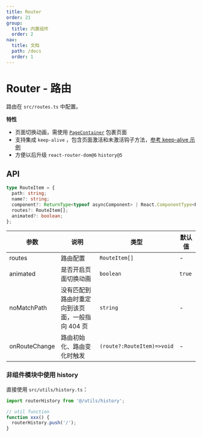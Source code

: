 ```yaml
---
title: Router
order: 21
group:
  title: 内置组件
  order: 2
nav:
  title: 文档
  path: /docs
  order: 1
---
```


# Router - 路由

路由在 `src/routes.ts` 中配置。

**特性**

- 页面切换动画，需使用 [`PageContainer`](/docs/component-page) 包裹页面
- 支持集成 `keep-alive` ，包含页面激活和未激活钩子方法，[参考 keep-alive 示例](/docs/example)
- 方便以后升级 `react-router-dom@6` `history@5`

## API

```typescript
type RouteItem = {
  path: string;
  name?: string;
  component?: ReturnType<typeof asyncComponent> | React.ComponentType<RouteChildrenProps<any>>;
  routes?: RouteItem[];
  animated?: boolean;
};
```

| 参数 | 说明 | 类型 | 默认值 |
| --- | --- | --- | --- |
| routes | 路由配置 | `RouteItem[]` | - |
| animated | 是否开启页面切换动画 | `boolean` | `true` |
| noMatchPath | 没有匹配到路由时重定向到该页面，一般指向 404 页 | `string` | - |
| onRouteChange | 路由初始化、路由变化时触发 | `(route?:RouteItem)=>void` | - |

### 非组件模块中使用 history

直接使用 `src/utils/history.ts`：

```typescript
import routerHistory from '@/utils/history';

// util function
function xxx() {
  routerHistory.push('/');
}
```
